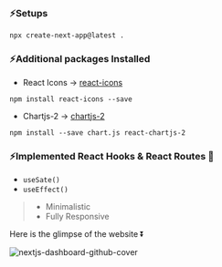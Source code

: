 ### ⚡Setups
```
npx create-next-app@latest . 
```

### ⚡Additional packages Installed
- React Icons -> [react-icons](https://react-icons.github.io/react-icons/)
```
npm install react-icons --save
```

- Chartjs-2 -> [chartjs-2](https://react-chartjs-2.js.org/)
```
npm install --save chart.js react-chartjs-2
```

### ⚡Implemented React Hooks & React Routes 🚀
- `useSate()`
- `useEffect()` 

> - Minimalistic 
> - Fully Responsive
  
Here is the glimpse of the website ⏬

![nextjs-dashboard-github-cover](https://github.com/sidhartha2002/NextJS-User-Dashboard/assets/73163725/2de74f89-af67-4569-acbd-8e8203e1ef3f)
